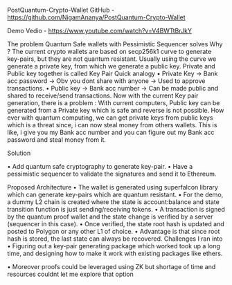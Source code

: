 PostQuantum-Crypto-Wallet
GitHub - https://github.com/NigamAnanya/PostQuantum-Crypto-Wallet

Demo Vedio - https://www.youtube.com/watch?v=V4BWTtBrJkY


The problem Quantum Safe wallets with Pessimistic Sequencer solves
Why ?
The current crypto wallets are based on secp256k1 curve to generate key-pairs, but they are not quantum resistant. Usually using the curve we generate a private key, from which we generate a public key.
Private and Public key together is called Key Pair
Quick analogy
•	Private Key → Bank acc password → Obv you dont share with anyone → Used to approve transactions.
•	Public key → Bank acc number → Can be made public and shared to receive/send transactions.
Now with the current Key pair generation, there is a problem :
With current computers, Public key can be generated from a Private key which is safe and reverse is not possible. How ever with quantum computing, we can get private keys from public keys which is a threat since, i can now steal money from others wallets.
This is like, i give you my Bank acc number and you can figure out my Bank acc password and steal money from it.

Solution

•	Add quantum safe cryptography to generate key-pair.
•	Have a pessimistic sequencer to validate the signatures and send it to Ethereum.

Proposed Architecture
•	The wallet is generated using superfalcon library which can generate key-pairs which are quantum resistant.
•	For the demo, a dummy L2 chain is created where the state is account:balance and state transition function is just sending/receiving tokens.
•	A transaction is signed by the quantum proof wallet and the state change is verified by a server (sequencer in this case).
•	Once verified, the state root hash is updated and posted to Polygon or any other L1 of choice.
•	Advantage is that since root hash is stored, the last state can always be recovered.
Challenges I ran into
•	Figuring out a key-pair generating package which worked took up a long time, and designing how to make it work with existing packages like ethers.

•	Moreover proofs could be leveraged using ZK but shortage of time and resources couldnt let me explore that option
